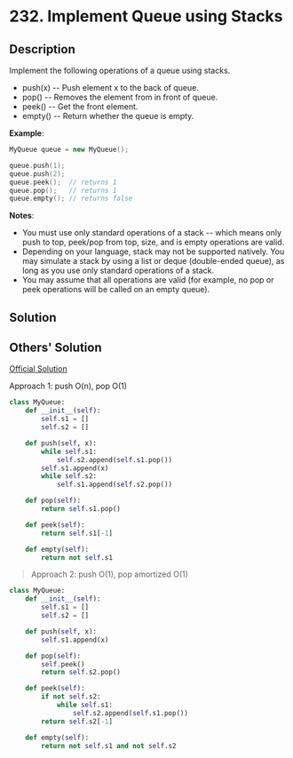 # 232. Implement Queue using Stacks

## Description

Implement the following operations of a queue using stacks.

* push(x) -- Push element x to the back of queue.
* pop() -- Removes the element from in front of queue.
* peek() -- Get the front element.
* empty() -- Return whether the queue is empty.

**Example**:

```cpp
MyQueue queue = new MyQueue();

queue.push(1);
queue.push(2);  
queue.peek();  // returns 1
queue.pop();   // returns 1
queue.empty(); // returns false
```

**Notes**:

* You must use only standard operations of a stack -- which means only push to top, peek/pop from top, size, and is empty operations are valid.
* Depending on your language, stack may not be supported natively. You may simulate a stack by using a list or deque (double-ended queue), as long as you use only standard operations of a stack.
* You may assume that all operations are valid (for example, no pop or peek operations will be called on an empty queue).

## Solution

## Others' Solution

[Official Solution](https://leetcode.com/problems/implement-queue-using-stacks/solution/)

Approach 1: push O(n), pop O(1)

```py
class MyQueue:
    def __init__(self):
        self.s1 = []
        self.s2 = []

    def push(self, x):
        while self.s1:
            self.s2.append(self.s1.pop())
        self.s1.append(x)
        while self.s2:
            self.s1.append(self.s2.pop())

    def pop(self):
        return self.s1.pop()

    def peek(self):
        return self.s1[-1]

    def empty(self):
        return not self.s1
```

> Approach 2: push O(1), pop amortized O(1)

```py
class MyQueue:
    def __init__(self):
        self.s1 = []
        self.s2 = []

    def push(self, x):
        self.s1.append(x)

    def pop(self):
        self.peek()
        return self.s2.pop()

    def peek(self):
        if not self.s2:
            while self.s1:
                self.s2.append(self.s1.pop())
        return self.s2[-1]

    def empty(self):
        return not self.s1 and not self.s2
```
